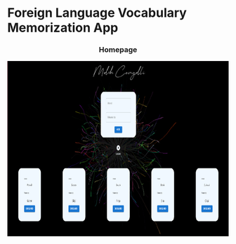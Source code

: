 # Foreign Language Vocabulary Memorization App

<div align="center"><h3>Homepage</h3></div>
<div align="center"><img src="public/images/1.png" alt="first" width="800" height="400"/></div>
